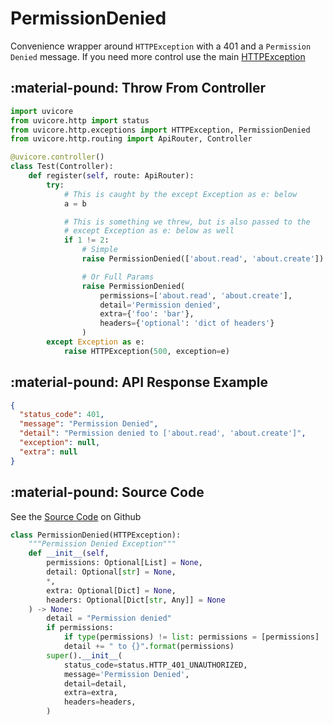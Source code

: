# PermissionDenied

Convenience wrapper around `HTTPException` with a 401 and a `Permission Denied` message.  If you need more control use the main [HTTPException](http-exception.md)

## :material-pound: Throw From Controller

```python
import uvicore
from uvicore.http import status
from uvicore.http.exceptions import HTTPException, PermissionDenied
from uvicore.http.routing import ApiRouter, Controller

@uvicore.controller()
class Test(Controller):
    def register(self, route: ApiRouter):
        try:
            # This is caught by the except Exception as e: below
            a = b

            # This is something we threw, but is also passed to the
            # except Exception as e: below as well
            if 1 != 2:
                # Simple
                raise PermissionDenied(['about.read', 'about.create'])

                # Or Full Params
                raise PermissionDenied(
                    permissions=['about.read', 'about.create'],
                    detail='Permission denied',
                    extra={'foo': 'bar'},
                    headers={'optional': 'dict of headers'}
                )
        except Exception as e:
            raise HTTPException(500, exception=e)
```



## :material-pound: API Response Example
```json
{
  "status_code": 401,
  "message": "Permission Denied",
  "detail": "Permission denied to ['about.read', 'about.create']",
  "exception": null,
  "extra": null
}
```




## :material-pound: Source Code

See the [Source Code](https://github.com/uvicore/framework/blob/master/uvicore/http/exceptions/__init__.py) on Github

```python
class PermissionDenied(HTTPException):
    """Permission Denied Exception"""
    def __init__(self,
        permissions: Optional[List] = None,
        detail: Optional[str] = None,
        *,
        extra: Optional[Dict] = None,
        headers: Optional[Dict[str, Any]] = None
    ) -> None:
        detail = "Permission denied"
        if permissions:
            if type(permissions) != list: permissions = [permissions]
            detail += " to {}".format(permissions)
        super().__init__(
            status_code=status.HTTP_401_UNAUTHORIZED,
            message='Permission Denied',
            detail=detail,
            extra=extra,
            headers=headers,
        )
```

